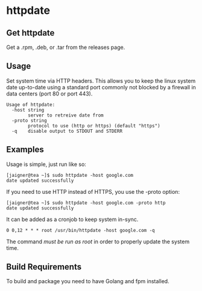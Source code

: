 # httpdate
## Get httpdate
Get a .rpm, .deb, or .tar from the releases page.

## Usage
Set system time via HTTP headers. This allows you to keep the linux system date up-to-date using a standard port commonly not blocked by a firewall in data centers (port 80 or port 443). 

    Usage of httpdate:
      -host string
        	server to retreive date from
      -proto string
        	protocol to use (http or https) (default "https")
      -q	disable output to STDOUT and STDERR
      
## Examples
Usage is simple, just run like so:

    [jaigner@tea ~]$ sudo httpdate -host google.com
    date updated successfully
    
If you need to use HTTP instead of HTTPS, you use the -proto option:

    [jaigner@tea ~]$ sudo httpdate -host google.com -proto http
    date updated successfully

It can be added as a cronjob to keep system in-sync.

    0 0,12 * * * root /usr/bin/httpdate -host google.com -q

The command *must be run as root* in order to properly update the system time.

## Build Requirements
To build and package you need to have Golang and fpm installed. 
